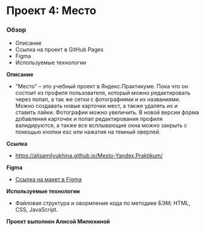 # Проект 4: Место

### Обзор

* Описание
* Ссылка на проект в GitHub Pages
* Figma
* Используемые технологии

**Описание**
* "Место" – это учебный проект в Яндекс.Практикуме. Пока что он состоит из профиля пользователя, который можно редактировать через попап, а так же сетки с фотографиями и их названиями. Можно создавать новые карточки мест, а также удалять их и ставить лайки. Фотографии можно увеличить. В новой версии форма добавления карточек и попап редактирования профиля валидируются, а также все всплывающие окна можно закрыть с помощью кнопки esc или нажатия на темный оверлей.

**Ссылка**
* https://alisamilyukhina.github.io/Mesto-Yandex.Praktikum/

**Figma**
* [Ссылка на макет в Figma](https://www.figma.com/file/StZjf8HnoeLdiXS7dYrLAh/JavaScript.-Sprint-4)

**Используемые технологии**
* Файловая структура и овормление кода по методике БЭМ; HTML, CSS, JavaScript.

**Проект выполнен Алисой Милюхиной**

